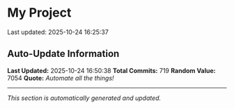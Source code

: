 # My Project


Last updated: 2025-10-24 16:25:37






















































































































































































































































































































































































































































































































































































































































































































































































































































































































































































































































































































































## Auto-Update Information

**Last Updated:** 2025-10-24 16:50:38
**Total Commits:** 719
**Random Value:** 7054
**Quote:** _Automate all the things!_

---
_This section is automatically generated and updated._